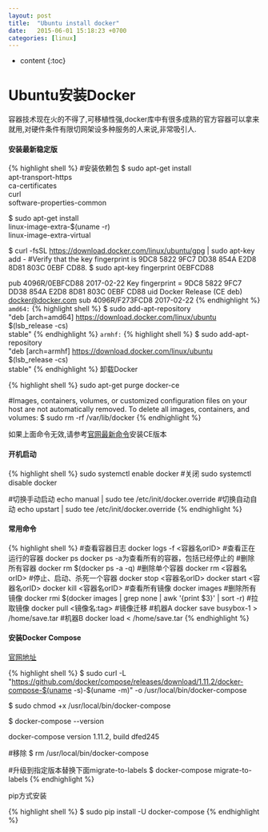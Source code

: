 ```yaml
---
layout: post
title:  "Ubuntu install docker"
date:   2015-06-01 15:18:23 +0700
categories: [linux]
---
```


* content
{:toc}


# Ubuntu安装Docker
容器技术现在火的不得了,可移植性强,docker库中有很多成熟的官方容器可以拿来就用,对硬件条件有限切网架设多种服务的人来说,非常吸引人.

#### 安装最新稳定版
{% highlight shell %}
#安装依赖包
$ sudo apt-get install \
    apt-transport-https \
    ca-certificates \
    curl \
    software-properties-common

$ sudo apt-get install \
    linux-image-extra-$(uname -r) \
    linux-image-extra-virtual

$ curl -fsSL https://download.docker.com/linux/ubuntu/gpg | sudo apt-key add -
#Verify that the key fingerprint is 9DC8 5822 9FC7 DD38 854A E2D8 8D81 803C 0EBF CD88.
$ sudo apt-key fingerprint 0EBFCD88

pub   4096R/0EBFCD88 2017-02-22
      Key fingerprint = 9DC8 5822 9FC7 DD38 854A  E2D8 8D81 803C 0EBF CD88
uid                  Docker Release (CE deb) <docker@docker.com>
sub   4096R/F273FCD8 2017-02-22
{% endhighlight %}
`amd64:`
{% highlight shell %}
$ sudo add-apt-repository \
   "deb [arch=amd64] https://download.docker.com/linux/ubuntu \
   $(lsb_release -cs) \
   stable"
{% endhighlight %}
`armhf:`
{% highlight shell %}
$ sudo add-apt-repository \
   "deb [arch=armhf] https://download.docker.com/linux/ubuntu \
   $(lsb_release -cs) \
   stable"
{% endhighlight %}
卸载Docker

{% highlight shell %}
sudo apt-get purge docker-ce

#Images, containers, volumes, or customized configuration files on your host are not automatically removed. To delete all images, containers, and volumes:
$ sudo rm -rf /var/lib/docker
{% endhighlight %}

如果上面命令无效,请参考[官网最新命令](https://store.docker.com/editions/community/docker-ce-server-ubuntu?tab=description)安装CE版本

#### 开机启动
{% highlight shell %}
sudo systemctl enable docker
#关闭
sudo systemctl disable docker

#切换手动启动
echo manual | sudo tee /etc/init/docker.override
#切换自动自动
echo upstart | sudo tee /etc/init/docker.override
{% endhighlight %}
#### 常用命令

{% highlight shell %}
#查看容器日志
docker logs -f <容器名orID>
#查看正在运行的容器
docker ps
docker ps -a为查看所有的容器，包括已经停止的
#删除所有容器
docker rm $(docker ps -a -q)
#删除单个容器
docker rm <容器名orID>
#停止、启动、杀死一个容器
docker stop <容器名orID>
docker start <容器名orID>
docker kill <容器名orID>
#查看所有镜像
docker images
#删除所有镜像
docker rmi $(docker images | grep none | awk '{print $3}' | sort -r)
#拉取镜像
docker pull <镜像名:tag>
#镜像迁移
#机器A
docker save busybox-1 > /home/save.tar
#机器B
docker load < /home/save.tar
{% endhighlight %}

#### 安装Docker Compose
[官网地址](https://docs.docker.com/compose/install/)

{% highlight shell %}
$ sudo curl -L "https://github.com/docker/compose/releases/download/1.11.2/docker-compose-$(uname -s)-$(uname -m)" -o /usr/local/bin/docker-compose

$ sudo chmod +x /usr/local/bin/docker-compose

$ docker-compose --version

docker-compose version 1.11.2, build dfed245

#移除
$ rm /usr/local/bin/docker-compose

#升级到指定版本替换下面migrate-to-labels
$ docker-compose migrate-to-labels
{% endhighlight %}

pip方式安装

{% highlight shell %}
$ sudo pip install -U docker-compose
{% endhighlight %}
